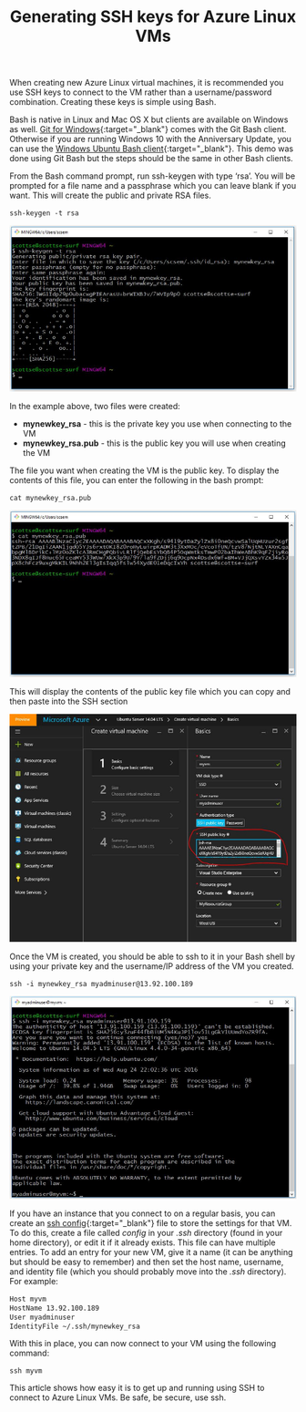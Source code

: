 ﻿---
layout: post
title: "Generating SSH keys for Azure Linux VMs"
categories: Linux
excerpt: "How to generate SSH keys for logging into Azure Linux VMs."
---
When creating new Azure Linux virtual machines, it is recommended you use SSH keys to connect to the VM rather than a username/password combination. Creating these keys is simple using Bash. 

Bash is native in Linux and Mac OS X but clients are available on Windows as well. [Git for Windows](https://git-scm.com/){:target="_blank"} comes with the Git Bash client. Otherwise if you are running Windows 10 with the Anniversary Update, you can use the [Windows Ubuntu Bash client](https://docs.microsoft.com/en-us/windows/wsl/about){:target="_blank"}. This demo was done using Git Bash but the steps should be the same in other Bash clients.

From the Bash command prompt, run ssh-keygen with type ‘rsa’. You will be prompted for a file name and a passphrase which you can leave blank if you want. This will create the public and private RSA files.

```
ssh-keygen -t rsa
```

![Generated Key](/assets/images/generating-ssh-keys-1.jpg)

In the example above, two files were created:

- **mynewkey_rsa** - this is the private key you use when connecting to the VM
- **mynewkey_rsa.pub** - this is the public key you will use when creating the VM

The file you want when creating the VM is the public key. To display the contents of this file, you can enter the following in the bash prompt:

```
cat mynewkey_rsa.pub
```

![Generated Key](/assets/images/generating-ssh-keys-2.jpg)

This will display the contents of the public key file which you can copy and then paste into the SSH section

![Creating a new VM](/assets/images/generating-ssh-keys-3.jpg)

Once the VM is created, you should be able to ssh to it in your Bash shell by using your private key and the username/IP address of the VM you created.

```
ssh -i mynewkey_rsa myadminuser@13.92.100.189
```

![A successful login](/assets/images/generating-ssh-keys-4.jpg)

If you have an instance that you connect to on a regular basis, you can create an [ssh config](http://man.openbsd.org/ssh_config.5){:target="_blank"} file to store the settings for that VM. To do this, create a file called *config* in your *.ssh* directory (found in your home directory), or edit it if it already exists. This file can have multiple entries. To add an entry for your new VM, give it a name (it can be anything but should be easy to remember) and then set the host name, username, and identity file (which you should probably move into the *.ssh* directory). For example:

```
Host myvm
HostName 13.92.100.189
User myadminuser
IdentityFile ~/.ssh/mynewkey_rsa
```

With this in place, you can now connect to your VM using the following command:

```
ssh myvm
```

This article shows how easy it is to get up and running using SSH to connect to Azure Linux VMs. Be safe, be secure, use ssh.
